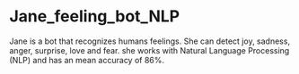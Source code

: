 # Jane_feeling_bot_NLP
Jane is a bot that recognizes humans feelings.
She can detect joy, sadness, anger, surprise, love
and fear. she works with Natural Language Processing
(NLP) and has an mean accuracy of 86%.
